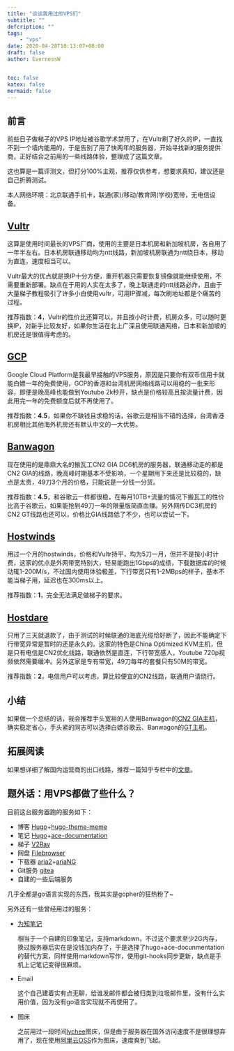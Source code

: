```yaml
---
title: "谈谈我用过的VPS们"
subtitle: ""
defcription: ""
tags:
    - "vps"
date: 2020-04-28T18:13:07+08:00
draft: false
author: EvernessW


toc: false
katex: false
mermaid: false
---
```


## 前言

前些日子做梯子的VPS IP地址被谷歌学术禁用了，在Vultr刷了好久的IP，一直找不到一个墙内能用的，于是告别了用了快两年的服务器，开始寻找新的服务提供商，正好结合之前用的一些线路体验，整理成了这篇文章。

这也算是一篇评测文，但打分100%主观，推荐仅供参考，想要求真知，建议还是自己折腾测试。

本人网络环境：北京联通手机卡，联通(家)/移动/教育网(学校)宽带，无电信设备。

## [Vultr](https://www.vultr.com/)

这算是使用时间最长的VPS厂商，使用的主要是日本机房和新加坡机房，各自用了一年半左右。日本机房联通移动均为ntt线路，新加坡机房联通为ntt绕日本，移动为直连，速度相当可以。

Vultr最大的优点就是换IP十分方便，重开机器只需要恢复镜像就能继续使用，不需要重新部署。缺点在于用的人实在太多了，晚上联通走的ntt线路必炸，且由于大量梯子教程吸引了许多小白使用vultr，可用IP骤减，每次刷地址都是个痛苦的过程。

推荐指数：**4**，Vultr的性价比还算可以，并且按小时计费，机房众多，可以随时更换IP，对新手比较友好，如果你生活在北上广深且使用联通网络，日本和新加坡的机房还是很值得考虑的。

## [GCP](https://cloud.google.com/gcp/)

Google Cloud Platform是我最早接触的VPS服务，原因是只要你有双币信用卡就能白嫖一年的免费使用，GCP的香港和台湾机房网络线路可以用稳的一批来形容，即便是晚高峰也能做到Youtube 2k秒开，缺点是价格较高且按流量计费，因此用完一年的免费额度后就不再使用了。

推荐指数：**4.5**，如果你不缺钱且求稳的话，谷歌云是相当不错的选择，台湾香港机房相比其他海外机房还有默认中文的一大优势。

## [Banwagon](https://bandwagonhost.com/aff.php?aff=59755)

现在使用的是鼎鼎大名的搬瓦工CN2 GIA DC6机房的服务器，联通移动走的都是CN2 GIA的线路，晚高峰时期基本不受影响，一个星期用下来还是比较稳的，缺点是太贵，49刀3个月的价格，只能说是一分钱一分货。

推荐指数：**4.5**，和谷歌云一样都很稳，在每月10TB+流量的情况下搬瓦工的性价比高于谷歌云，如果能抢到49刀一年的限量版简直血赚。另外网传DC3机房的CN2 GT线路也还可以，价格比GIA线路低了不少，也可以尝试一下。

## [Hostwinds](https://www.hostwinds.com/hosting/)

用过一个月的hostwinds，价格和Vultr持平，均为5刀一月，但并不是按小时计费，这家的优点是外网带宽特别大，轻易能跑出1Gbps的成绩，下载数据库的时候动辄1-200M/s，不过国内使用体验极差，下行带宽只有1-2MBps的样子，基本不能当梯子用，延迟也在300ms以上。

推荐指数：**1**，完全无法满足做梯子的要求。

## [Hostdare](https://www.hostdare.com/)

只用了三天就退款了，由于测试的时候联通的海底光缆恰好断了，因此不能确定下行带宽异常是暂时的还是永久的。这家的特色是China Optimized KVM主机，但是只有电信是CN2优化线路，联通依然是直连，下行带宽感人，Youtube 720p视频依然需要缓冲。另外这家是专有带宽，49刀每年的套餐只有50M的带宽。

推荐指数：**2**，电信用户可以考虑，算比较便宜的CN2线路，联通用户请绕行。

## 小结

如果做一个总结的话，我会推荐手头宽裕的人使用Banwagon的[CN2 GIA主机](https://bwh88.net/aff.php?aff=59775&pid=87)，确实稳定省心，手头紧的同志可以选择白嫖谷歌云、Banwagon的[GT主机](https://bwh88.net/aff.php?aff=59775&pid=57)。

## 拓展阅读

如果想详细了解国内运营商的出口线路，推荐一篇知乎专栏中的[文章](https://zhuanlan.zhihu.com/p/64467370)。

## 题外话：用VPS都做了些什么？

目前这台服务器跑的服务如下：

* 博客 [Hugo](https://gohugo.io/)+[hugo-theme-meme](https://themes.gohugo.io/hugo-theme-meme/)
* 笔记 [Hugo](https://gohugo.io/)+[ace-documentation](https://themes.gohugo.io/ace-documentation/)
* 梯子 [V2Ray](https://www.v2ray.com/)
* 网盘 [Filebrowser](https://github.com/filebrowser/filebrowser)
* 下载器 [aria2](https://aria2.github.io/)+[ariaNG](https://github.com/mayswind/AriaNg)
* Git服务 [gitea](https://gitea.io/)
* 自建的一些后端服务

几乎全都是go语言实现的东西，我其实是gopher的狂热粉了~

另外还有一些曾经用过的服务：

* [为知笔记](https://www.wiz.cn/zh-cn/docker)

  相当于一个自建的印象笔记，支持markdown，不过这个要求至少2G内存，换过服务器后实在是没钱加内存了，于是选择了hugo+ace-docunmentation的替代方案，同样使用markdown写作，使用git-hooks同步更新，缺点是手机上记笔记变得很麻烦。

* Email

  这个自己建着实有点无聊，给谁发邮件都会被归类到垃圾邮件里，没有什么实用价值，因为没有go语言实现就不再使用了。

* 图床

  之前用过一段时间[lychee](https://lychee.electerious.com/)图床，但是由于服务器在国外访问速度不是很理想弃用了，现在使用[阿里云OSS](../使用阿里云oss搭建图床/)作为图床，速度爽到飞起。

